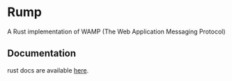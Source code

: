 # Rump
A Rust implementation of WAMP (The Web Application Messaging Protocol)

## Documentation
rust docs are available [here](http://aehernandez.github.io/Rump/rump).
